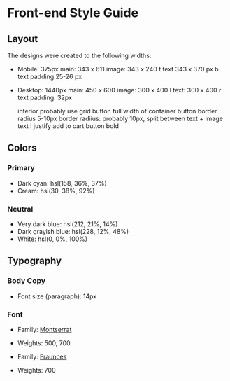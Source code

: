 # Front-end Style Guide

## Layout

The designs were created to the following widths:

- Mobile: 375px
    main: 343 x 611
    image: 343 x 240 t
    text 343 x 370 px b
    text padding 25-26 px
  
- Desktop: 1440px
    main: 450 x 600
    image: 300 x 400 l
    text: 300 x 400 r
    text padding: 32px

  
  interior probably use grid
  button full width of container
  button border radius 5-10px
  border radiius: probably 10px, split between text + image
  text l justify
  add to cart button bold




## Colors

### Primary

- Dark cyan: hsl(158, 36%, 37%)
- Cream: hsl(30, 38%, 92%)

### Neutral

- Very dark blue: hsl(212, 21%, 14%)
- Dark grayish blue: hsl(228, 12%, 48%)
- White: hsl(0, 0%, 100%)

## Typography

### Body Copy

- Font size (paragraph): 14px

### Font

- Family: [Montserrat](https://fonts.google.com/specimen/Montserrat)
- Weights: 500, 700

- Family: [Fraunces](https://fonts.google.com/specimen/Fraunces)
- Weights: 700
